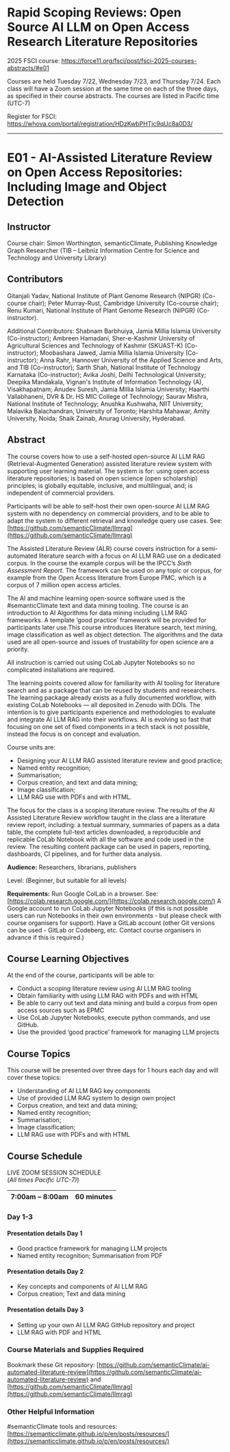 # Rapid Scoping Reviews: Open Source AI LLM on Open Access Research Literature Repositories 

2025 FSCI course: https://force11.org/fsci/post/fsci-2025-courses-abstracts/#e01 

Courses are held Tuesday 7/22, Wednesday 7/23, and Thursday 7/24.  Each class will have a Zoom session at the same time on each of the three days, as specified in their course abstracts.  The courses are listed in Pacific time (UTC-7)

Register for FSCI: https://whova.com/portal/registration/HDzKwbPHTjc9qUc8a0D3/

---

# E01 \- AI-Assisted Literature Review on Open Access Repositories: Including Image and Object Detection

## Instructor

Course chair: Simon Worthington, semanticClimate, Publishing Knowledge Graph Researcher (TIB – Leibniz Information Centre for Science and Technology and University Library)

## Contributors

Gitanjali Yadav, National Institute of Plant Genome Research (NIPGR) (Co-course chair); Peter Murray-Rust, Cambridge University (Co-course chair); Renu Kumari, National Institute of Plant Genome Research (NIPGR) (Co-instructor).

Additional Contributors: Shabnam Barbhuiya, Jamia Millia Islamia University (Co-instructor); Ambreen Hamadani, Sher-e-Kashmir University of Agricultural Sciences and Technology of Kashmir (SKUAST-K) (Co-instructor); Moobashara Jawed, Jamia Millia Islamia University (Co-instructor); Anna Rahr, Hannover University of the Applied Science and Arts, and TIB (Co-instructor); Sarth Shah, National Institute of Technology Karnataka (Co-instructor); Avika Joshi, Delhi Technological University; Deepika Mandakala, Vignan's Institute of Information Technology (A), Visakhapatnam; Anudev Suresh, Jamia Millia Islamia University; Haarthi Vallabhaneni, DVR & Dr. HS MIC College of Technology; Saurav Mishra, National Institute of Technology; Anushka Kushwaha, NIIT University; Malavika Balachandran, University of Toronto; Harshita Mahawar, Amity University, Noida; Shaik Zainab, Anurag University, Hyderabad. 

## Abstract

The course covers how to use a self-hosted open-source AI LLM RAG (Retrieval-Augmented Generation) assisted literature review system with supporting user learning material. The system is for: using open access literature repositories; is based on open science (open scholarship) principles; is globally equitable, inclusive, and multilingual, and; is independent of commercial providers.

Participants will be able to self-host their own open-source AI LLM RAG system with no dependency on commercial providers, and to be able to adapt the system to different retrieval and knowledge query use cases. See: [https://github.com/semanticClimate/llmrag](https://github.com/semanticClimate/llmrag) 

The Assisted Literature Review (ALR) course covers instruction for a semi-automated literature search with a focus on AI LLM RAG use on a dedicated corpus. In the course the example corpus will be the IPCC’s *Sixth Assessment Report*. The framework can be used on any topic or corpus, for example from the Open Access literature from Europe PMC, which is a corpus of 7 million open access articles.

The AI and machine learning open-source software used is the \#semanticClimate text and data mining tooling. The course is an introduction to AI Algorithms for data mining including LLM RAG frameworks. A template ‘good practice’ framework will be provided for participants later use.This course introduces literature search, text mining, image classification as well as object detection. The algorithms and the data used are all open-source and issues of trustability for open science are a priority.

All instruction is carried out using CoLab Jupyter Notebooks so no complicated installations are required.

The learning points covered allow for familiarity with AI tooling for literature search and as a package that can be reused by students and researchers. The learning package already exists as a fully documented workflow, with existing CoLab Notebooks — all deposited in Zenodo with DOIs. The intention is to give participants experience and methodologies to evaluate and integrate AI LLM RAG into their workflows. AI is evolving so fast that focusing on one set of fixed components in a tech stack is not possible, instead the focus is on concept and evaluation.

Course units are:

* Designing your AI LLM RAG assisted literature review and good practice;  
* Named entity recognition;  
* Summarisation;  
* Corpus creation, and text and data mining;  
* Image classification;  
* LLM RAG use with PDFs and with HTML.

The focus for the class is a scoping literature review. The results of the AI Assisted Literature Review workflow taught in the class are a literature review report, including: a textual summary, summaries of papers as a data table, the complete full-text articles downloaded, a reproducible and replicable CoLab Notebook with all the software and code used in the review. The resulting content package can be used in papers, reporting, dashboards, CI pipelines, and for further data analysis.

**Audience:** Researchers, librarians, publishers

Level: (Beginner, but suitable for all levels)

**Requirements:** Run Google ColLab in a browser. See: [https://colab.research.google.com/](https://colab.research.google.com/) A Google account to run CoLab Jupyter Notebooks (if this is not possible users can run Notebooks in their own environments \- but please check with course organisers for support). Have a GitLab account (other Git versions can be used \- GitLab or Codeberg, etc. Contact course organisers in advance if this is required.)

## Course Learning Objectives

At the end of the course, participants will be able to:

* Conduct a scoping literature review using AI LLM RAG tooling  
* Obtain familiarity with using LLM RAG with PDFs and with HTML  
* Be able to carry out text and data mining and build a corpus from open access sources such as EPMC  
* Use CoLab Jupyter Notebooks, execute python commands, and use GitHub.  
* Use the provided ‘good practice’ framework for managing LLM projects

## Course Topics

This course will be presented over three days for 1 hours each day and will cover these  topics:

* Understanding of AI LLM RAG key components  
* Use of provided LLM RAG system to design own project  
* Corpus creation, and text and data mining;  
* Named entity recognition;  
* Summarisation;  
* Image classification;  
* LLM RAG use with PDFs and with HTML

## Course Schedule

LIVE ZOOM SESSION SCHEDULE  
(*All times Pacific   UTC-7)*)

| 7:00am – 8:00am | 60 minutes |
| :---- | :---: |

### Day 1-3

#### Presentation details Day 1

* Good practice framework for managing LLM projects  
* Named entity recognition; Summarisation from PDF

#### Presentation details Day 2

* Key concepts and components of AI LLM RAG  
* Corpus creation; Text and data mining

#### Presentation details Day 3

* Setting up your own AI LLM RAG GitHub repository and project  
* LLM RAG with PDF and HTML

### Course Materials and Supplies Required  

Bookmark these Git repository: [https://github.com/semanticClimate/ai-automated-literature-review](https://github.com/semanticClimate/ai-automated-literature-review) and [https://github.com/semanticClimate/llmrag](https://github.com/semanticClimate/llmrag) 

### Other Helpful Information

\#semanticClimate tools and resources: [https://semanticclimate.github.io/p/en/posts/resources/](https://semanticclimate.github.io/p/en/posts/resources/) 


